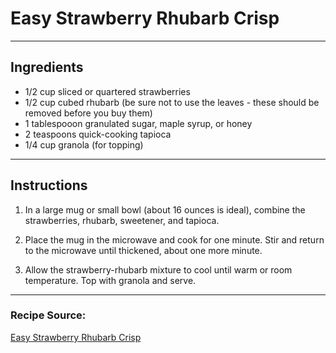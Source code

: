 # Easy Strawberry Rhubarb Crisp

---

## Ingredients

- 1/2 cup sliced or quartered strawberries
- 1/2 cup cubed rhubarb (be sure not to use the leaves - these should be removed before you buy them)
- 1 tablespooon granulated sugar, maple syrup, or honey
- 2 teaspoons quick-cooking tapioca
- 1/4 cup granola (for topping)

---

## Instructions

1. In a large mug or small bowl (about 16 ounces is ideal), combine the strawberries, rhubarb, sweetener, and tapioca.

2. Place the mug in the microwave and cook for one minute. Stir and return to the microwave until thickened, about one more minute.

3. Allow the strawberry-rhubarb mixture to cool until warm or room temperature. Top with granola and serve.

---

### Recipe Source:
[Easy Strawberry Rhubarb Crisp](https://chattavore.com/easy-strawberry-rhubarb-crisp/)
